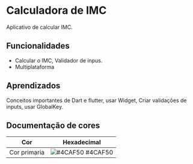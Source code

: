 
# Calculadora de IMC

Aplicativo de calcular IMC.


## Funcionalidades

- Calcular o IMC, Validador de inpus.
- Multiplataforma


## Aprendizados

Conceitos importantes de Dart e flutter, usar Widget, Criar validações de inputs, usar GlobalKey<FormState>.

## Documentação de cores

| Cor               | Hexadecimal                                                |
| ----------------- | ---------------------------------------------------------------- |
| Cor primaria       | ![#4CAF50](https://via.placeholder.com/10/4CAF50?text=+) #4CAF50 |


